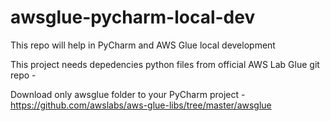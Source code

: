 # awsglue-pycharm-local-dev
This repo will help in PyCharm and AWS Glue local development

This project needs depedencies python files from official AWS Lab Glue git repo -

Download only awsglue folder to your PyCharm project - https://github.com/awslabs/aws-glue-libs/tree/master/awsglue

